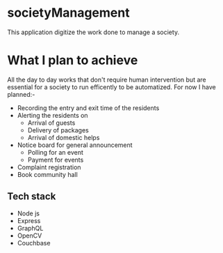 # societyManagement
This application digitize the work done to manage a society.  

# What I plan to achieve
All the day to day works that don't require human intervention but are essential for a society to run efficently to be automatized.
For now I have planned:-
- Recording the entry and exit time of the residents
- Alerting the residents on
  - Arrival of guests 
  - Delivery of packages
  - Arrival of domestic helps
- Notice board for general announcement
  - Polling for an event
  - Payment for events
- Complaint registration
- Book community hall 

## Tech stack
- Node js
- Express
- GraphQL
- OpenCV
- Couchbase
